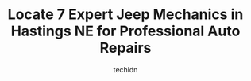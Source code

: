 ---
layout: ampstory
image: https://images.unsplash.com/photo-1579124688690-5476c5d01fde?ixlib=rb-4.0.3&ixid=MnwxMjA3fDB8MHxwaG90by1wYWdlfHx8fGVufDB8fHx8&auto=format&fit=crop&w=640&h=853&q=80
author: techidn
featured: false
description: Trust your vehicles maintenance and repairs to the 7 best Jeep Mechanic in Hastings NE, USA. With their extensive experience, cutting-edge technology, and commitment to customer satisfactio
title: Locate 7 Expert Jeep Mechanics in Hastings NE for Professional Auto Repairs
cover:
   title: Locate 7 Expert Jeep Mechanics in Hastings NE for Professional Auto Repairs
   subtitle: Rickpate
   background: https://images.unsplash.com/photo-1579124688690-5476c5d01fde?ixlib=rb-4.0.3&ixid=MnwxMjA3fDB8MHxwaG90by1wYWdlfHx8fGVufDB8fHx8&auto=format&fit=crop&w=640&h=853&q=80

pages: 
 - layout: thirds
   top: <h1>#1 Hastings Ford Lincoln</h1>
   bottom: "<p>I recently purchased a used Nissan Leaf electric vehicle from Hastings Ford Lincoln and I couldnt be happier with my experience there. The facilities were top-notch and </p>"
   background: https://www.knot35.com/toplist/wp-content/uploads/2023/06/best-jeep-mechanic-1-in-hastings-ne-1685838415.jpeg
   backgroundblur: true
 - layout: thirds
   top: <h1>#2 Eldons Automotive Repair & Peak Performance Shop</h1>
   bottom: "<p>701 E South St, Hastings, NE 68901, United States</p>"
   background: https://www.knot35.com/toplist/wp-content/uploads/2023/06/best-jeep-mechanic-2-in-hastings-ne-1685838415.jpeg
   cta:
      link: https://www.knot35.com/toplist/locate-7-expert-jeep-mechanics-in-hastings-ne-for-professional-auto-repairs/
      text: Locate 7 Expert Jeep Mechanics in Hastings NE for Professional Auto Repairs
 - layout: thirds
   top: <h1>#3 Quick Lane Tire & Auto Center</h1>
   bottom: "<p>3005 Osborne Dr W, Hastings, NE 68901, United States</p>"
   background: https://www.knot35.com/toplist/wp-content/uploads/2023/06/best-jeep-mechanic-3-in-hastings-ne-1685838416.png
   cta:
      link: https://www.knot35.com/toplist/locate-7-expert-jeep-mechanics-in-hastings-ne-for-professional-auto-repairs/
      text: Locate 7 Expert Jeep Mechanics in Hastings NE for Professional Auto Repairs
 - layout: thirds
   top: <h1>#4 Pats Auto Repair & Towing</h1>
   bottom: "<p>305 S Denver Ave, Hastings, NE 68901, United States</p>"
   background: https://images.unsplash.com/photo-1564951434112-64d74cc2a2d7?ixlib=rb-4.0.3&ixid=MnwxMjA3fDB8MHxwaG90by1wYWdlfHx8fGVufDB8fHx8&auto=format&fit=crop&w=640&h=853&q=80
   cta:
      link: https://www.knot35.com/toplist/locate-7-expert-jeep-mechanics-in-hastings-ne-for-professional-auto-repairs/
      text: Locate 7 Expert Jeep Mechanics in Hastings NE for Professional Auto Repairs
 - layout: thirds
   top: <h1>#5 Karnes Auto Repair</h1>
   bottom: "<p>623 E 2nd St, Hastings, NE 68901, United States</p>"
   background: https://images.unsplash.com/photo-1597773150796-e5c14ebecbf5?ixlib=rb-4.0.3&ixid=MnwxMjA3fDB8MHxwaG90by1wYWdlfHx8fGVufDB8fHx8&auto=format&fit=crop&w=640&h=853&q=80
   cta:
      link: https://www.knot35.com/toplist/locate-7-expert-jeep-mechanics-in-hastings-ne-for-professional-auto-repairs/
      text: Locate 7 Expert Jeep Mechanics in Hastings NE for Professional Auto Repairs
 - layout: thirds
   top: <h1>#6 Ace Automotive Inc</h1>
   bottom: "<p>223 S Hastings Ave, Hastings, NE 68901, United States</p>"
   background: https://images.unsplash.com/photo-1614648718611-0635f29016cb?ixlib=rb-4.0.3&ixid=MnwxMjA3fDB8MHxwaG90by1wYWdlfHx8fGVufDB8fHx8&auto=format&fit=crop&w=640&h=853&q=80
   cta:
      link: https://www.knot35.com/toplist/locate-7-expert-jeep-mechanics-in-hastings-ne-for-professional-auto-repairs/
      text: Locate 7 Expert Jeep Mechanics in Hastings NE for Professional Auto Repairs
 - layout: thirds
   top: <h1>#7 Chappys Auto Maintenance</h1>
   bottom: "<p>1010 W J St, Hastings, NE 68901, United States</p>"
   background: https://images.unsplash.com/photo-1527066579998-dbbae57f45ce?ixlib=rb-4.0.3&ixid=MnwxMjA3fDB8MHxwaG90by1wYWdlfHx8fGVufDB8fHx8&auto=format&fit=crop&w=640&h=853&q=80
   cta:
      link: https://www.knot35.com/toplist/locate-7-expert-jeep-mechanics-in-hastings-ne-for-professional-auto-repairs/
      text: Locate 7 Expert Jeep Mechanics in Hastings NE for Professional Auto Repairs
 - layout: thirds
   middle: Continue reading...
   background: https://images.unsplash.com/photo-1509114397022-ed747cca3f65?ixlib=rb-4.0.3&ixid=MnwxMjA3fDB8MHxwaG90by1wYWdlfHx8fGVufDB8fHx8&auto=format&fit=crop&w=640&h=853&q=80
   cta:
      link: https://www.knot35.com/toplist/locate-7-expert-jeep-mechanics-in-hastings-ne-for-professional-auto-repairs/
      text: Locate 7 Expert Jeep Mechanics in Hastings NE for Professional Auto Repairs
      
---